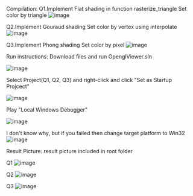 Compilation:
Q1.Implement Flat shading in function rasterize_triangle
Set color by triangle
![image](https://github.com/user-attachments/assets/412d01ef-24a5-4093-af89-0f6d5875db3f)

Q2.Implement Gouraud shading 
Set color by vertex using interpolate
![image](https://github.com/user-attachments/assets/1b531b5d-5e18-4597-aa1d-b492fc0e3637)

Q3.Implement Phong shading 
Set color by pixel
![image](https://github.com/user-attachments/assets/691c5b58-43d1-4fc6-bbac-bc736c7aac5d)






Run instructions:
Download files and run OpenglViewer.sln

![image](https://github.com/user-attachments/assets/00a6fa01-53a9-4d9e-a088-0ffd1c6aa84d)

Select Project(Q1, Q2, Q3) and right-click and click "Set as Startup Projcect"

![image](https://github.com/user-attachments/assets/33ae5757-9c17-438e-8d94-8ddd6d7cddf7)


Play "Local Windows Debugger"

![image](https://github.com/user-attachments/assets/9a435ea5-9ba9-46e0-9fa5-d4852fcf01e6)

I don't know why, but if you failed then change target platform to Win32
![image](https://github.com/user-attachments/assets/58507323-52a9-47d2-8652-2707200e08ba)


Result Picture:
result picture included in root folder

Q1
![image](https://github.com/user-attachments/assets/d7f8abaa-d6b3-44d4-bb35-ae43e9ef8cc6)

Q2
![image](https://github.com/user-attachments/assets/6d7b3d49-704a-4d4e-aee3-fbe5a4b92c76)

Q3
![image](https://github.com/user-attachments/assets/51bbc8fb-76f5-45a4-85fb-97029ef57fb6)



